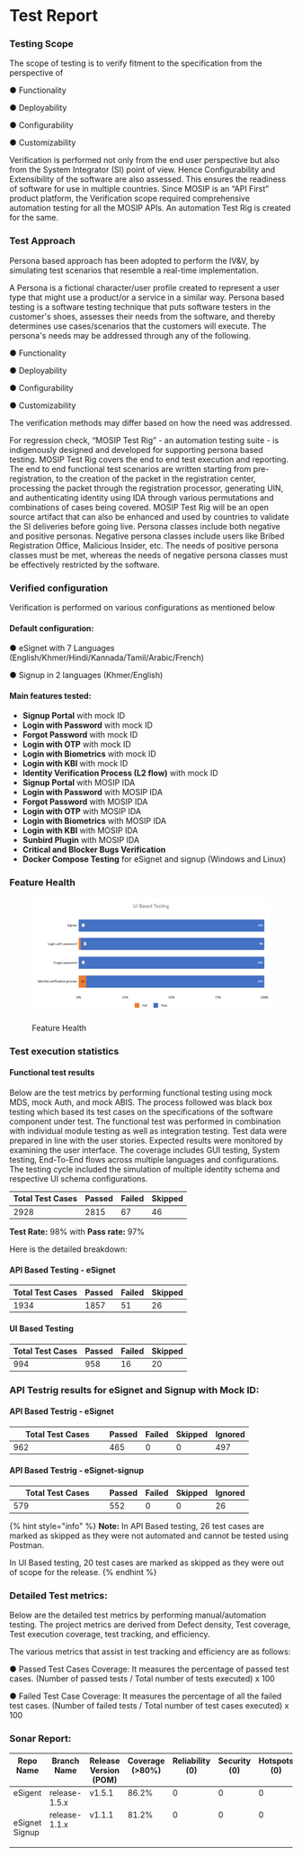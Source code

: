 # Test Report

### Testing Scope

The scope of testing is to verify fitment to the specification from the perspective of&#x20;

●     Functionality&#x20;

●     Deployability&#x20;

●     Configurability&#x20;

●     Customizability

Verification is performed not only from the end user perspective but also from the System Integrator (SI) point of view. Hence Configurability and Extensibility of the software are also assessed. This ensures the readiness of software for use in multiple countries. Since MOSIP is an “API First” product platform, the Verification scope required comprehensive automation testing for all the MOSIP APIs. An automation Test Rig is created for the same.

### Test Approach

Persona based approach has been adopted to perform the IV\&V, by simulating test scenarios that resemble a real-time implementation.

A Persona is a fictional character/user profile created to represent a user type that might use a product/or a service in a similar way. Persona based testing is a software testing technique that puts software testers in the customer's shoes, assesses their needs from the software, and thereby determines use cases/scenarios that the customers will execute. The persona's needs may be addressed through any of the following.

●     Functionality&#x20;

●     Deployability&#x20;

●     Configurability&#x20;

●     Customizability

The verification methods may differ based on how the need was addressed.

For regression check, “MOSIP Test Rig” - an automation testing suite - is indigenously designed and developed for supporting persona based testing. MOSIP Test Rig covers the end to end test execution and reporting. The end to end functional test scenarios are written starting from pre-registration, to the creation of the packet in the registration center, processing the packet through the registration processor, generating UIN, and authenticating identity using IDA through various permutations and combinations of cases being covered. MOSIP Test Rig will be an open source artifact that can also be enhanced and used by countries to validate the SI deliveries before going live. Persona classes include both negative and positive personas. Negative persona classes include users like Bribed Registration Office, Malicious Insider, etc. The needs of positive persona classes must be met, whereas the needs of negative persona classes must be effectively restricted by the software.

### Verified configuration <a href="#heading-h.tyjcwt" id="heading-h.tyjcwt"></a>

Verification is performed on various configurations as mentioned below

#### Default configuration:

&#x20;    ●   eSignet with 7 Languages (English/Khmer/Hindi/Kannada/Tamil/Arabic/French)

&#x20;    ●    Signup in 2 languages (Khmer/English)

#### Main features tested:

* **Signup Portal** with mock ID
* **Login with Password** with mock ID
* **Forgot Password** with mock ID
* **Login with OTP** with mock ID
* **Login with Biometrics** with mock ID
* **Login with KBI** with mock ID
* **Identity Verification Process (L2 flow)** with mock ID
* **Signup Portal** with MOSIP IDA
* **Login with Password** with MOSIP IDA
* **Forgot Password** with MOSIP IDA
* **Login with OTP** with MOSIP IDA
* **Login with Biometrics** with MOSIP IDA
* **Login with KBI** with MOSIP IDA
* **Sunbird Plugin** with MOSIP IDA
* **Critical and Blocker Bugs Verification**
* **Docker Compose Testing** for eSignet and signup (Windows and Linux)

### Feature Health <a href="#heading-h.mxjdc7cxya9w" id="heading-h.mxjdc7cxya9w"></a>

<figure><img src="../../../.gitbook/assets/eSignet_1.5.1.png" alt=""><figcaption><p>Feature Health</p></figcaption></figure>

### Test execution statistics

#### Functional test results <a href="#heading-h.x3l4xp1n67g2" id="heading-h.x3l4xp1n67g2"></a>

Below are the test metrics by performing functional testing using mock MDS, mock Auth, and mock ABIS. The process followed was black box testing which based its test cases on the specifications of the software component under test. The functional test was performed in combination with individual module testing as well as integration testing. Test data were prepared in line with the user stories. Expected results were monitored by examining the user interface. The coverage includes GUI testing, System testing, End-To-End flows across multiple languages and configurations. The testing cycle included the simulation of multiple identity schema and respective UI schema configurations.

<table><thead><tr><th valign="top">Total Test Cases</th><th valign="top">Passed</th><th valign="top">Failed</th><th valign="top">Skipped</th></tr></thead><tbody><tr><td valign="top">2928</td><td valign="top">2815</td><td valign="top">67</td><td valign="top">46</td></tr></tbody></table>

**Test Rate:** 98% with **Pass rate:** 97%

Here is the detailed breakdown:

#### API Based Testing - eSignet

<table><thead><tr><th valign="top">Total Test Cases</th><th valign="top">Passed</th><th valign="top">Failed</th><th valign="top">Skipped</th></tr></thead><tbody><tr><td valign="top">1934</td><td valign="top">1857</td><td valign="top">51</td><td valign="top">26</td></tr></tbody></table>

#### UI Based Testing

<table><thead><tr><th valign="top">Total Test Cases</th><th valign="top">Passed</th><th valign="top">Failed</th><th valign="top">Skipped</th></tr></thead><tbody><tr><td valign="top">994</td><td valign="top">958</td><td valign="top">16</td><td valign="top">20</td></tr></tbody></table>

### API Testrig results for eSignet and Signup with Mock ID:

#### API Based Testrig - eSignet

<table><thead><tr><th width="157" valign="top">Total Test Cases</th><th valign="top">Passed</th><th valign="top">Failed</th><th>Skipped</th><th valign="top">Ignored</th></tr></thead><tbody><tr><td valign="top">962</td><td valign="top">465</td><td valign="top">0</td><td>0</td><td valign="top">497</td></tr></tbody></table>

#### API Based Testrig - eSignet-signup

<table><thead><tr><th width="157" valign="top">Total Test Cases</th><th valign="top">Passed</th><th valign="top">Failed</th><th>Skipped</th><th valign="top">Ignored</th></tr></thead><tbody><tr><td valign="top">579</td><td valign="top">552</td><td valign="top">0</td><td>0</td><td valign="top">26</td></tr></tbody></table>

{% hint style="info" %}
**Note:** In API Based testing, 26 test cases are marked as skipped as they were not automated and cannot be tested using Postman.

In UI Based testing, 20 test cases are marked as skipped as they were out of scope for the release.
{% endhint %}

### Detailed Test metrics:

Below are the detailed test metrics by performing manual/automation testing. The project metrics are derived from Defect density, Test coverage, Test execution coverage, test tracking, and efficiency.

The various metrics that assist in test tracking and efficiency are as follows:

●       Passed Test Cases Coverage: It measures the percentage of passed test cases. (Number of passed tests / Total number of tests executed) x 100

●       Failed Test Case Coverage: It measures the percentage of all the failed test cases. (Number of failed tests / Total number of test cases executed) x 100

### Sonar Report:

<table data-full-width="true"><thead><tr><th width="111" valign="top">Repo Name</th><th width="135" valign="top">Branch Name</th><th valign="top">Release Version (POM)</th><th valign="top">Coverage (>80%)</th><th valign="top">Reliability (0)</th><th valign="top">Security (0)</th><th valign="top">Hotspots (0)</th><th valign="top">Duplications  (Less than 3%)</th></tr></thead><tbody><tr><td valign="top">eSigent</td><td valign="top">release-1.5.x</td><td valign="top">v1.5.1</td><td valign="top">86.2%</td><td valign="top">0</td><td valign="top">0</td><td valign="top">0</td><td valign="top">0%</td></tr><tr><td valign="top"><p> </p><p>eSignet Signup</p></td><td valign="top">release-1.1.x</td><td valign="top">v1.1.1</td><td valign="top">81.2%</td><td valign="top">0</td><td valign="top">0</td><td valign="top">0</td><td valign="top">0%</td></tr></tbody></table>
